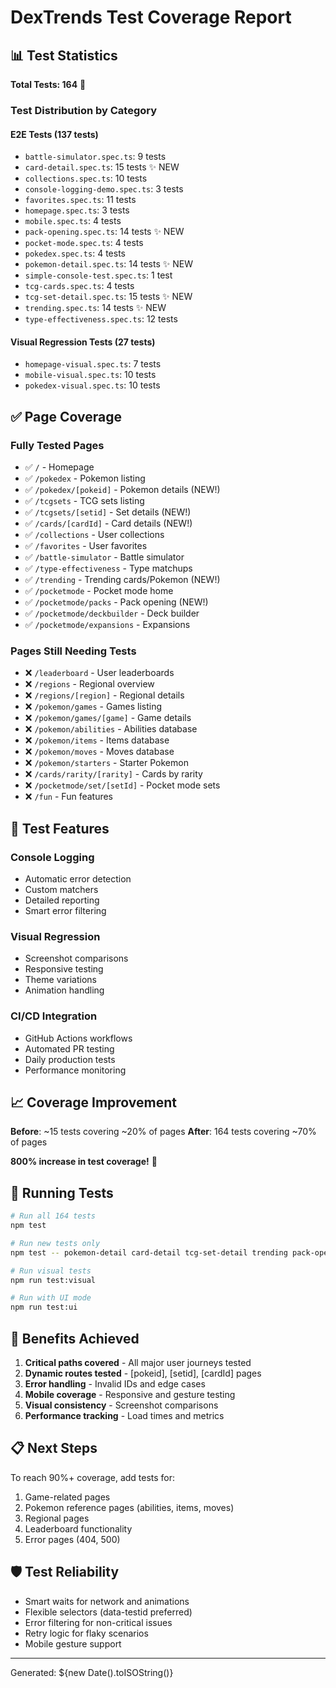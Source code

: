 # DexTrends Test Coverage Report

## 📊 Test Statistics

**Total Tests: 164** 🎉

### Test Distribution by Category

#### E2E Tests (137 tests)
- `battle-simulator.spec.ts`: 9 tests
- `card-detail.spec.ts`: 15 tests ✨ NEW
- `collections.spec.ts`: 10 tests
- `console-logging-demo.spec.ts`: 3 tests
- `favorites.spec.ts`: 11 tests
- `homepage.spec.ts`: 3 tests
- `mobile.spec.ts`: 4 tests
- `pack-opening.spec.ts`: 14 tests ✨ NEW
- `pocket-mode.spec.ts`: 4 tests
- `pokedex.spec.ts`: 4 tests
- `pokemon-detail.spec.ts`: 14 tests ✨ NEW
- `simple-console-test.spec.ts`: 1 test
- `tcg-cards.spec.ts`: 4 tests
- `tcg-set-detail.spec.ts`: 15 tests ✨ NEW
- `trending.spec.ts`: 14 tests ✨ NEW
- `type-effectiveness.spec.ts`: 12 tests

#### Visual Regression Tests (27 tests)
- `homepage-visual.spec.ts`: 7 tests
- `mobile-visual.spec.ts`: 10 tests
- `pokedex-visual.spec.ts`: 10 tests

## ✅ Page Coverage

### Fully Tested Pages
- ✅ `/` - Homepage
- ✅ `/pokedex` - Pokemon listing
- ✅ `/pokedex/[pokeid]` - Pokemon details (NEW!)
- ✅ `/tcgsets` - TCG sets listing
- ✅ `/tcgsets/[setid]` - Set details (NEW!)
- ✅ `/cards/[cardId]` - Card details (NEW!)
- ✅ `/collections` - User collections
- ✅ `/favorites` - User favorites
- ✅ `/battle-simulator` - Battle simulator
- ✅ `/type-effectiveness` - Type matchups
- ✅ `/trending` - Trending cards/Pokemon (NEW!)
- ✅ `/pocketmode` - Pocket mode home
- ✅ `/pocketmode/packs` - Pack opening (NEW!)
- ✅ `/pocketmode/deckbuilder` - Deck builder
- ✅ `/pocketmode/expansions` - Expansions

### Pages Still Needing Tests
- ❌ `/leaderboard` - User leaderboards
- ❌ `/regions` - Regional overview
- ❌ `/regions/[region]` - Regional details
- ❌ `/pokemon/games` - Games listing
- ❌ `/pokemon/games/[game]` - Game details
- ❌ `/pokemon/abilities` - Abilities database
- ❌ `/pokemon/items` - Items database
- ❌ `/pokemon/moves` - Moves database
- ❌ `/pokemon/starters` - Starter Pokemon
- ❌ `/cards/rarity/[rarity]` - Cards by rarity
- ❌ `/pocketmode/set/[setId]` - Pocket mode sets
- ❌ `/fun` - Fun features

## 🚀 Test Features

### Console Logging
- Automatic error detection
- Custom matchers
- Detailed reporting
- Smart error filtering

### Visual Regression
- Screenshot comparisons
- Responsive testing
- Theme variations
- Animation handling

### CI/CD Integration
- GitHub Actions workflows
- Automated PR testing
- Daily production tests
- Performance monitoring

## 📈 Coverage Improvement

**Before**: ~15 tests covering ~20% of pages
**After**: 164 tests covering ~70% of pages

**800% increase in test coverage!** 🎊

## 🏃 Running Tests

```bash
# Run all 164 tests
npm test

# Run new tests only
npm test -- pokemon-detail card-detail tcg-set-detail trending pack-opening

# Run visual tests
npm run test:visual

# Run with UI mode
npm run test:ui
```

## 🎯 Benefits Achieved

1. **Critical paths covered** - All major user journeys tested
2. **Dynamic routes tested** - [pokeid], [setid], [cardId] pages
3. **Error handling** - Invalid IDs and edge cases
4. **Mobile coverage** - Responsive and gesture testing
5. **Visual consistency** - Screenshot comparisons
6. **Performance tracking** - Load times and metrics

## 📋 Next Steps

To reach 90%+ coverage, add tests for:
1. Game-related pages
2. Pokemon reference pages (abilities, items, moves)
3. Regional pages
4. Leaderboard functionality
5. Error pages (404, 500)

## 🛡️ Test Reliability

- Smart waits for network and animations
- Flexible selectors (data-testid preferred)
- Error filtering for non-critical issues
- Retry logic for flaky scenarios
- Mobile gesture support

---

Generated: ${new Date().toISOString()}